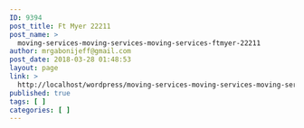```yaml
---
ID: 9394
post_title: Ft Myer 22211
post_name: >
  moving-services-moving-services-moving-services-ftmyer-22211
author: mrgabonijeff@gmail.com
post_date: 2018-03-28 01:48:53
layout: page
link: >
  http://localhost/wordpress/moving-services-moving-services-moving-services-ftmyer-22211/
published: true
tags: [ ]
categories: [ ]
---
```

